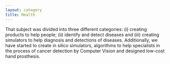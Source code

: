 ```yaml
---
layout: category
title: Health
---
```

That subject was divided into three different categories: (i) creating products to help people; (ii) identify and detect diseases and (iii) creating simulators to help diagnosis and detections of diseases. Additionally, we have started to create in silico simulators, algorithms to help specialists in the process of cancer detection by Computer Vision and designed low-cost hand prosthesis.

